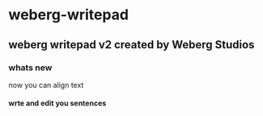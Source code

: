 # weberg-writepad
## weberg writepad v2 created by Weberg Studios
### whats new
now you can align text
#### wrte and edit you sentences 
